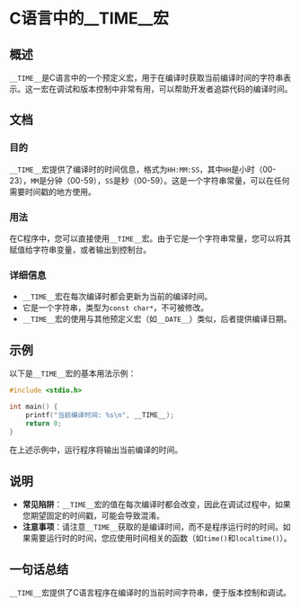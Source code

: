 <!--
Meta Description: # C语言中的__TIME__宏 ## 概述 `__TIME__`是C语言中的一个预定义宏，用于在编译时获取当前编译时间的字符串表示。这一宏在调试和版本控制中非常有用，可以帮助开发者追踪代码的编译时间。 ## 文档 ### 目的 `__TIME__`宏提供了编译时的时间信息，格式为`HH:MM:SS...
Meta Keywords: __time__, c语言中的__time__宏, 是c语言中的一个预定义宏, 用于在编译时获取当前编译时间的字符串表示, 这一宏在调试和版本控制中非常有用
-->

# C语言中的__TIME__宏

## 概述
`__TIME__`是C语言中的一个预定义宏，用于在编译时获取当前编译时间的字符串表示。这一宏在调试和版本控制中非常有用，可以帮助开发者追踪代码的编译时间。

## 文档
### 目的
`__TIME__`宏提供了编译时的时间信息，格式为`HH:MM:SS`，其中`HH`是小时（00-23），`MM`是分钟（00-59），`SS`是秒（00-59）。这是一个字符串常量，可以在任何需要时间戳的地方使用。

### 用法
在C程序中，您可以直接使用`__TIME__`宏。由于它是一个字符串常量，您可以将其赋值给字符串变量，或者输出到控制台。

### 详细信息
- `__TIME__`宏在每次编译时都会更新为当前的编译时间。
- 它是一个字符串，类型为`const char*`，不可被修改。
- `__TIME__`宏的使用与其他预定义宏（如`__DATE__`）类似，后者提供编译日期。

## 示例
以下是`__TIME__`宏的基本用法示例：

```c
#include <stdio.h>

int main() {
    printf("当前编译时间: %s\n", __TIME__);
    return 0;
}
```

在上述示例中，运行程序将输出当前编译的时间。

## 说明
- **常见陷阱**：`__TIME__`宏的值在每次编译时都会改变，因此在调试过程中，如果您期望固定的时间戳，可能会导致混淆。
- **注意事项**：请注意`__TIME__`获取的是编译时间，而不是程序运行时的时间。如果需要运行时的时间，您应使用时间相关的函数（如`time()`和`localtime()`）。

## 一句话总结
`__TIME__`宏提供了C语言程序在编译时的当前时间字符串，便于版本控制和调试。